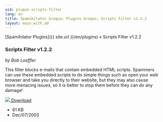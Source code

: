 ```yaml
---
uid: plugin-scripts-filter
lang: en
title: Spamihilator &raquo; Plugins &raquo; Scripts Filter v1.2.2
layout: main_with_ad
---
```


[Spamihilator Plugins]({{ site.url }}/en/plugins) &laquo; Scripts Filter v1.2.2

### Scripts Filter v1.2.2

_by Bob Loeffler_

This filter blocks e-mails that contain embedded HTML scripts. Spammers can use these embedded scripts to do simple things such as open your web browser and take you directly to their website, but they may also cause more menacing issues, so it is better to stop them before they can do any damage!

<div class="downloadsection">
<a href="http://www.peaktopeak.com/spamihilator/scriptsfilter_1_2_2.exe" class="radius button left" id="download-button"><img src="{{site.url}}/images/download-arrow.png"> Download</a>
<ul id="download-notes">
<li>81 KB</li>
<li>Dec/07/2003</li>
</ul>
</div>

